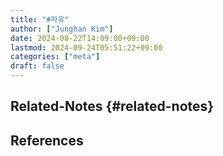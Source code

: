```yaml
---
title: "#자유"
author: ["Junghan Kim"]
date: 2024-08-22T14:09:00+09:00
lastmod: 2024-09-24T05:51:22+09:00
categories: ["meta"]
draft: false
---
```


## Related-Notes {#related-notes}

## References

<style>.csl-entry{text-indent: -1.5em; margin-left: 1.5em;}</style><div class="csl-bib-body">
</div>

